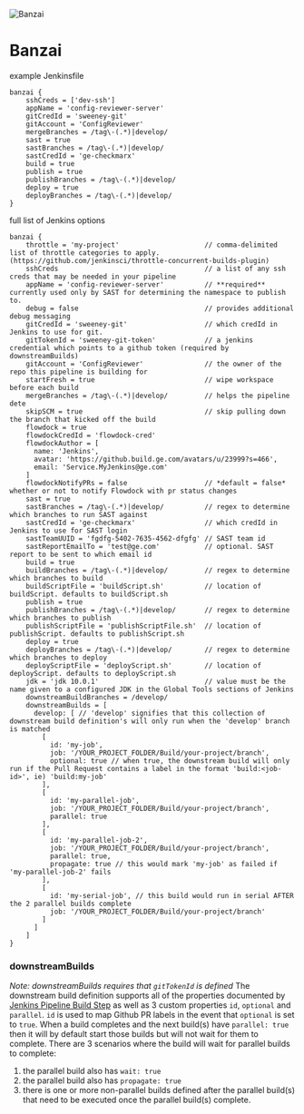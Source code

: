 ![Banzai](https://i.imgur.com/QKdnoZ4.png)

Banzai
========

example Jenkinsfile
```
banzai {
    sshCreds = ['dev-ssh']
    appName = 'config-reviewer-server'
    gitCredId = 'sweeney-git'
    gitAccount = 'ConfigReviewer'
    mergeBranches = /tag\-(.*)|develop/
    sast = true
    sastBranches = /tag\-(.*)|develop/
    sastCredId = 'ge-checkmarx'
    build = true
    publish = true
    publishBranches = /tag\-(.*)|develop/
    deploy = true
    deployBranches = /tag\-(.*)|develop/
}
```


full list of Jenkins options
```
banzai {
    throttle = 'my-project'                     // comma-delimited list of throttle categories to apply. (https://github.com/jenkinsci/throttle-concurrent-builds-plugin)
    sshCreds                                    // a list of any ssh creds that may be needed in your pipeline
    appName = 'config-reviewer-server'          // **required** currently used only by SAST for determining the namespace to publish to.
    debug = false                               // provides additional debug messaging
    gitCredId = 'sweeney-git'                   // which credId in Jenkins to use for git.
    gitTokenId = 'sweeney-git-token'            // a jenkins credential which points to a github token (required by downstreamBuilds)
    gitAccount = 'ConfigReviewer'               // the owner of the repo this pipeline is building for
    startFresh = true                           // wipe workspace before each build
    mergeBranches = /tag\-(.*)|develop/         // helps the pipeline dete
    skipSCM = true                              // skip pulling down the branch that kicked off the build
    flowdock = true
    flowdockCredId = 'flowdock-cred'
    flowdockAuthor = [
      name: 'Jenkins',
      avatar: 'https://github.build.ge.com/avatars/u/23999?s=466',
      email: 'Service.MyJenkins@ge.com'
    ]
    flowdockNotifyPRs = false                   // *default = false* whether or not to notify Flowdock with pr status changes
    sast = true
    sastBranches = /tag\-(.*)|develop/          // regex to determine which branches to run SAST against
    sastCredId = 'ge-checkmarx'                 // which credId in Jenkins to use for SAST login
    sastTeamUUID = 'fgdfg-5402-7635-4562-dfgfg' // SAST team id
    sastReportEmailTo = 'test@ge.com'           // optional. SAST report to be sent to which email id
    build = true
    buildBranches = /tag\-(.*)|develop/         // regex to determine which branches to build
    buildScriptFile = 'buildScript.sh'          // location of buildScript. defaults to buildScript.sh
    publish = true
    publishBranches = /tag\-(.*)|develop/       // regex to determine which branches to publish
    publishScriptFile = 'publishScriptFile.sh'  // location of publishScript. defaults to publishScript.sh
    deploy = true
    deployBranches = /tag\-(.*)|develop/        // regex to determine which branches to deploy
    deployScriptFile = 'deployScript.sh'        // location of deployScript. defaults to deployScript.sh
    jdk = 'jdk 10.0.1'                          // value must be the name given to a configured JDK in the Global Tools sections of Jenkins
    downstreamBuildBranches = /develop/
    downstreamBuilds = [
      develop: [ // 'develop' signifies that this collection of downstream build definition's will only run when the 'develop' branch is matched
        [
          id: 'my-job',
          job: '/YOUR_PROJECT_FOLDER/Build/your-project/branch',
          optional: true // when true, the downstream build will only run if the Pull Request contains a label in the format 'build:<job-id>', ie) 'build:my-job'
        ],
        [
          id: 'my-parallel-job',
          job: '/YOUR_PROJECT_FOLDER/Build/your-project/branch',
          parallel: true
        ],
        [
          id: 'my-parallel-job-2',
          job: '/YOUR_PROJECT_FOLDER/Build/your-project/branch',
          parallel: true,
          propagate: true // this would mark 'my-job' as failed if 'my-parallel-job-2' fails
        ],
        [
          id: 'my-serial-job', // this build would run in serial AFTER the 2 parallel builds complete
          job: '/YOUR_PROJECT_FOLDER/Build/your-project/branch'
        ]
      ]
    ]
}
```

### downstreamBuilds
*Note: downstreamBuilds requires that `gitTokenId` is defined*
The downstream build definition supports all of the properties documented by [Jenkins Pipeline Build Step](https://jenkins.io/doc/pipeline/steps/pipeline-build-step/) as well as 3 custom properties `id`, `optional` and `parallel`. `id` is used to map Github PR labels in the event that `optional` is set to `true`. When a build completes and the next build(s) have `parallel: true` then it will by default start those builds but will not wait for them to complete. There are 3 scenarios where the build will wait for parallel builds to complete:
1. the parallel build also has `wait: true`
2. the parallel build also has `propagate: true`
3. there is one or more non-parallel builds defined after the parallel build(s) that need to be executed once the parallel build(s) complete.
